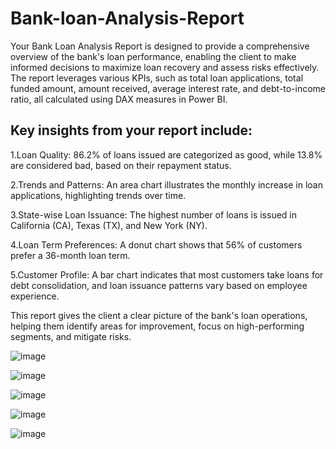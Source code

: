 # Bank-loan-Analysis-Report
Your Bank Loan Analysis Report is designed to provide a comprehensive overview of the bank's loan performance, enabling the client to make informed decisions to maximize loan recovery and assess risks effectively. The report leverages various KPIs, such as total loan applications, total funded amount, amount received, average interest rate, and debt-to-income ratio, all calculated using DAX measures in Power BI.

Key insights from your report include:
-------------------------------------
1.Loan Quality: 86.2% of loans issued are categorized as good, while 13.8% are considered bad, based on their repayment status.

2.Trends and Patterns: An area chart illustrates the monthly increase in loan applications, highlighting trends over time.

3.State-wise Loan Issuance: The highest number of loans is issued in California (CA), Texas (TX), and New York (NY).

4.Loan Term Preferences: A donut chart shows that 56% of customers prefer a 36-month loan term.

5.Customer Profile: A bar chart indicates that most customers take loans for debt consolidation, and loan issuance patterns vary based on employee experience.

This report gives the client a clear picture of the bank's loan operations, helping them identify areas for improvement, focus on high-performing segments, and mitigate risks.

![image](https://github.com/user-attachments/assets/b6ca9331-c8d3-4bb8-b312-9e811cb0c475)

![image](https://github.com/user-attachments/assets/873ec4bf-d84e-4fe4-bfa0-90ed401d21c8)

![image](https://github.com/user-attachments/assets/ac81df4f-7679-4562-ba40-fd4e448fc6d9)

![image](https://github.com/user-attachments/assets/34236361-786c-4abe-9330-aecfbeb0a0bc)

![image](https://github.com/user-attachments/assets/f401d623-4610-4ff2-b22c-ac80de0db49e)


